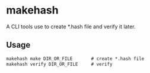 # makehash

A CLI tools use to create *.hash file and verify it later.

## Usage

``` cmd
makehash make DIR_OR_FILE       # create *.hash file
makehash verify DIR_OR_FILE     # verify
```
